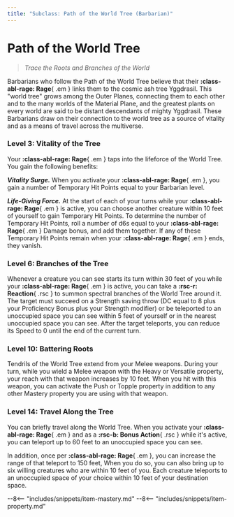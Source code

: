 ```yaml
---
title: "Subclass: Path of the World Tree (Barbarian)"
---
```


<p style="display:none">
Trace the Roots and Branches of the World
</p>

# Path of the World Tree

> *Trace the Roots and Branches of the World*

Barbarians who follow the Path of the World Tree believe that their **:class-abl-rage: Rage**{ .em } links them to the cosmic ash tree Yggdrasil. This "world tree" grows among the Outer Planes, connecting them to each other and to the many worlds of the Material Plane, and the greatest plants on every world are said to be distant descendants of mighty Yggdrasil. These Barbarians draw on their connection to the world tree as a source of vitality and as a means of travel across the multiverse.

### Level 3: Vitality of the Tree

Your **:class-abl-rage: Rage**{ .em } taps into the lifeforce of the World Tree. You gain the following benefits: 

***Vitality Surge.*** When you activate your **:class-abl-rage: Rage**{ .em }, you gain a number of Temporary Hit Points equal to your Barbarian level. 

***Life-Giving Force.*** At the start of each of your turns while your **:class-abl-rage: Rage**{ .em } is active, you can choose another creature within 10 feet of yourself to gain Temporary Hit Points. To determine the number of Temporary Hit Points, roll a number of d6s equal to your **:class-abl-rage: Rage**{ .em } Damage bonus, and add them together. If any of these Temporary Hit Points remain when your **:class-abl-rage: Rage**{ .em } ends, they vanish. 

### Level 6: Branches of the Tree

Whenever a creature you can see starts its turn within 30 feet of you while your **:class-abl-rage: Rage**{ .em } is active, you can take a **:rsc-r: Reaction**{ .rsc } to summon spectral branches of the World Tree around it. The target must succeed on a Strength saving throw (DC equal to 8 plus your Proficiency Bonus plus your Strength modifier) or be teleported to an unoccupied space you can see within 5 feet of yourself or in the nearest unoccupied space you can see. After the target teleports, you can reduce its Speed to 0 until the end of the current turn.

### Level 10: Battering Roots

Tendrils of the World Tree extend from your Melee weapons. During your turn, while you wield a Melee weapon with the Heavy or Versatile property, your reach with that weapon increases by 10 feet. When you hit with this weapon, you can activate the Push or Topple property in addition to any other Mastery property you are using with that weapon.

### Level 14: Travel Along the Tree

You can briefly travel along the World Tree. When you activate your **:class-abl-rage: Rage**{ .em } and as a **:rsc-b: Bonus Action**{ .rsc } while it's active, you can teleport up to 60 feet to an unoccupied space you can see. 

In addition, once per **:class-abl-rage: Rage**{ .em }, you can increase the range of that teleport to 150 feet, When you do so, you can also bring up to six willing creatures who are within 10 feet of you. Each creature teleports to an unoccupied space of your choice within 10 feet of your destination space.

--8<-- "includes/snippets/item-mastery.md"
--8<-- "includes/snippets/item-property.md"